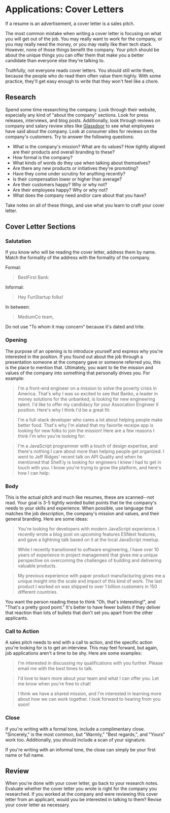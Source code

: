 # Applications: Cover Letters

If a resume is an advertisement, a cover letter is a sales pitch.

The most common mistake when writing a cover letter is focusing on what you will get out of the job. You may really want to work for the company, or you may really need the money, or you may really like their tech stack. However, none of those things benefit the company. Your pitch should be about the unique things you can offer them that make you a better candidate than everyone else they're talking to.

Truthfully, not everyone reads cover letters. You should still write them, because the people who do read them often value them highly. With some practice, they'll get easy enough to write that they won't feel like a chore.

## Research

Spend some time researching the company. Look through their website, especially any kind of "about the company" sections. Look for press releases, interviews, and blog posts. Additionally, look through reviews on company and salary review sites like [Glassdoor](https://www.glassdoor.com/member/home/index.htm) to see what employees have said about the company. Look at consumer sites for reviews on the company's customers. Try to answer the following questions:

* What is the company's mission? What are its values? How tightly aligned are their products and overall branding to these?
* How formal is the company?
* What kinds of words do they use when talking about themselves?
* Are there any new products or initiatives they're promoting?
* Have they come under scrutiny for anything recently?
* Is their compensation lower or higher than average?
* Are their customers happy? Why or why not?
* Are their employees happy? Why or why not?
* What does the company need and/or care about that you have?

Take notes on all of these things, and use what you learn to craft your cover letter.

## Cover Letter Sections

### Salutation

If you know who will be reading the cover letter, address them by name. Match the formality of the address with the formality of the company.

Formal:

>BestFirst Bank:

Informal:

>Hey FunStartup folks!

In between:

>MediumCo team,

Do not use "To whom it may concern" because it's dated and trite.

### Opening

The purpose of an opening is to introduce yourself and express why you're interested in the position. If you found out about the job through a presentation someone at the company gave or someone referred you, this is the place to mention that. Ultimately, you want to tie the mission and values of the company into something that personally drives you. For example:

>I'm a front-end engineer on a mission to solve the poverty crisis in America. That's why I was so excited to see that Banko, a leader in money solutions for the unbanked, is looking for new engineering talent. I'd like to offer my candidacy for your Assocation Engineer II position. Here's why I think I'd be a great fit:

>I'm a full-stack developer who cares a lot about helping people make better food. That's why I'm elated that my favorite receipe app is looking for new folks to join the mission! Here are a few reasons I think I'm who you're looking for:

>I'm a JavaScript programmer with a touch of design expertise, and there's nothing I care about more than helping people get organized. I went to Jeff Ridges' recent talk on API Quality and when he mentioned that Shelf.ly is looking for engineers I knew I had to get in touch with you. I know you're trying to grow the platform, and here's how I can help:

### Body

This is the actual pitch and much like resumes, these are scanned--not read. Your goal is 3-5 tightly worded bullet points that tie the company's needs to your skills and experience. When possible, use language that matches the job description, the company's mission and values, and their general branding. Here are some ideas:

>You're looking for developers with modern JavaScript experience. I recently wrote a blog post on upcoming features ESNext features, and gave a lightning talk based on it at the local JavaScript meetup.

>While I recently transitioned to software engineering, I have over 10 years of experience in project management that gives me a unique perspective on overcoming the challenges of building and delivering valuable products.

>My previous experience with paper product manufacturing gives me a unique insight into the scale and impact of this kind of work. The last product I worked on was shipped to over 1 billion customers in 150 different countries.

You want the person reading these to think "Oh, that's interesting!", and "That's a pretty good point." It's better to have fewer bullets if they deliver that reaction than lots of bullets that don't set you apart from the other applicants.

### Call to Action

A sales pitch needs to end with a call to action, and the specific action you're looking for is to get an interview. This may feel forward, but again, job applications aren't a time to be shy. Here are some examples:

>I'm interested in discussing my qualifications with you further. Please email me with the best times to talk.

>I'd love to learn more about your team and what I can offer you. Let me know when you're free to chat!

>I think we have a shared mission, and I'm interested in learning more about how we can work together. I look forward to hearing from you soon!

### Close

If you're writing with a formal tone, include a complimentary close. "Sincerely," is the most common, but "Warmly," "Best regards,", and "Yours" work too. Additionally, you should include a scan of your signature.

If you're writing with an informal tone, the close can simply be your first name or full name.

## Review

When you're done with your cover letter, go back to your research notes. Evaluate whether the cover letter you wrote is right for the company you researched. If you worked at the company and were reviewing this cover letter from an applicant, would you be interested in talking to them? Revise your cover letter as necessary.
